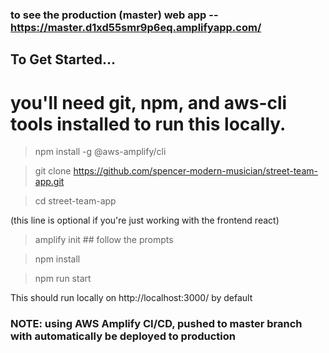 ### to see the production (master) web app -- https://master.d1xd55smr9p6eq.amplifyapp.com/

## To Get Started... 
# you'll need git, npm, and aws-cli tools installed to run this locally.
> npm install -g @aws-amplify/cli

> git clone https://github.com/spencer-modern-musician/street-team-app.git

> cd street-team-app

(this line is optional if you're just working with the frontend react)
> amplify init ## follow the prompts

> npm install

> npm run start

This should run locally on http://localhost:3000/ by default


### NOTE: using AWS Amplify CI/CD, pushed to master branch with automatically be deployed to production
